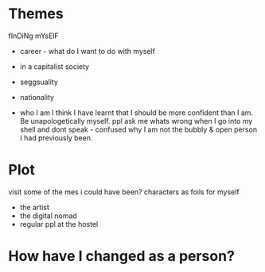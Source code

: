 # Themes

fInDiNg mYsElF

- career - what do I want to do with myself
- in a capitalist society
- seggsuality
- nationality

- who I am
  I think I have learnt that I should be more confident than I am. Be unapologetically myself.
  ppl ask me whats wrong when I go into my shell and dont speak - confused why I am not the bubbly & open person I had previously been.

# Plot

visit some of the mes i could have been?
characters as foils for myself

- the artist
- the digital nomad
- regular ppl at the hostel

# How have I changed as a person?
